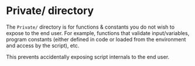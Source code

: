 # Private/ directory

The `Private/` directory is for functions & constants you do not wish to expose to the end user. For example, functions that validate input/variables, program constants (either defined in code or loaded from the environment and access by the script), etc.

This prevents accidentally exposing script internals to the end user.
